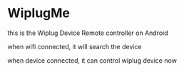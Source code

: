 WiplugMe
========

this is the Wiplug Device Remote controller on Android

when wifi connected, it will search the device

when device connected, it can control wiplug device now
